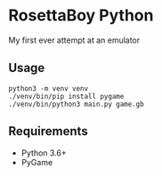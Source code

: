 RosettaBoy Python
=================
My first ever attempt at an emulator

Usage
-----
```
python3 -m venv venv
./venv/bin/pip install pygame
./venv/bin/python3 main.py game.gb
```

Requirements
------------
- Python 3.6+
- PyGame
